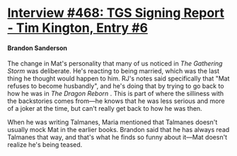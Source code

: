 # [Interview #468: TGS Signing Report - Tim Kington, Entry #6](https://www.theoryland.com/intvmain.php?i=468#6)

#### Brandon Sanderson

The change in Mat's personality that many of us noticed in
*The Gathering Storm*
was deliberate. He's reacting to being married, which was the last thing he thought would happen to him. RJ's notes said specifically that "Mat refuses to become husbandly", and he's doing that by trying to go back to how he was in
*The Dragon Reborn*
. This is part of where the silliness with the backstories comes from—he knows that he was less serious and more of a joker at the time, but can't really get back to how he was then.

When he was writing Talmanes, Maria mentioned that Talmanes doesn't usually mock Mat in the earlier books. Brandon said that he has always read Talmanes that way, and that's what he finds so funny about it—Mat doesn't realize he's being teased.

